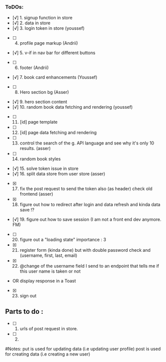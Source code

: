 ### ToDOs: 
- [√] 1. signup function in store 
- [√] 2. data in store
- [√] 3. login token in store (youssef)
- [ ] 4. profile page markup (Andrii)
- [√] 5. v-if in nav bar for different buttons
- [ ] 6. footer (Andrii)
- [√] 7. book card enhancements (Youssef)
- [ ] 8. Hero section bg (Asser)
- [√] 9. hero section content 
- [√] 10. random book data fetching and rendering (youssef)
- [ ] 11. [id] page template 
- [ ] 12. [id] page data fetching and rendering
- [ ] 13. control the search of the g. API language and see why it's only 10 results. (asser)
- [ ] 14. random book styles
- [√] 15. solve token issue in store
- [√] 16. split data store from user store (asser)
- [x] 17. fix the post request to send the token also (as header) check old frontend (asser)
- [x] 18. figure out how to redirect after login and data refresh and kinda data save !?
- [√] 19. figure out how to save session (I am not a front end dev anymore. FM)
- [ ] 20. figure out a "loading state" importance : 3
- [x] 21. register form (kinda done) but with double password check and (username, first, last, email)
- [x] 22. @change of the username field I send to an endpoint that tells me if this user name is taken or not 
- OR display response in a Toast
- [x] 23. sign out


## Parts to do : 
- [ ] 1. urls of post request in store. 
- [ ] 2. 

#Notes: 
put is used for updating data (i.e updating user profile)
post is used for creating data (i.e creating a new user)
